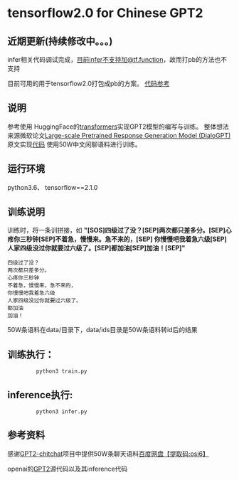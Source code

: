 # tensorflow2.0 for Chinese GPT2 

## 近期更新(持续修改中。。。)
infer相关代码调试完成，目前infer不支持加@tf.function，故而打pb的方法也不支持

目前可用的用于tensorflow2.0打包成pb的方案。
[代码参考](https://leimao.github.io/blog/Save-Load-Inference-From-TF2-Frozen-Graph)
## 说明
参考使用 HuggingFace的[transformers](https://github.com/huggingface/transformers)实现GPT2模型的编写与训练。
整体想法来源微软论文[Large-scale Pretrained Response Generation Model (DialoGPT)](https://arxiv.org/abs/1911.00536)原文实现[代码](https://github.com/microsoft/DialoGPT)
使用50W中文闲聊语料进行训练。
## 运行环境
python3.6、 tensorflow==2.1.0
## 训练说明
训练时，将一条训拼接，如 **"[SOS]四级过了没？[SEP]两次都只差多分。[SEP]心疼你三秒钟[SEP]不着急，慢慢来。急不来的，[SEP]
你慢慢吧我着急六级[SEP]人家四级没过你就要过六级了。[SEP]都加油[SEP]加油！[SEP]"**
```
四级过了没？
两次都只差多分。
心疼你三秒钟
不着急，慢慢来。急不来的，
你慢慢吧我着急六级
人家四级没过你就要过六级了。
都加油
加油！
```
50W条语料在data/目录下，data/ids目录是50W条语料转id后的结果

## 训练执行：
```
         python3 train.py
```
## inference执行:
```
         python3 infer.py
```
## 参考资料
感谢[GPT2-chitchat](https://github.com/yangjianxin1/GPT2-chitchat)项目中提供50W条聊天语料[百度网盘【提取码:osi6】](https://pan.baidu.com/s/1qDZ24VKLBU9GKARX9Ev65g)

openai的[GPT2](https://github.com/openai/gpt-2.git)源代码以及其inference代码
